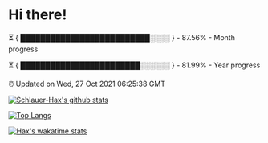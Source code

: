 # Hi there!

⏳ { ██████████████████████████░░░░ } - 87.56% - Month progress

⏳ { ████████████████████████░░░░░░ } - 81.99% - Year progress

⏰ Updated on Wed, 27 Oct 2021 06:25:38 GMT


[![Schlauer-Hax's github stats](https://github-readme-stats.vercel.app/api?username=Schlauer-Hax&show_icons=true&theme=dark&count_private=true)](https://github.com/Schlauer-Hax)


[![Top Langs](https://github-readme-stats.vercel.app/api/top-langs/?username=Schlauer-Hax&layout=compact&theme=dark)](https://github.com/Schlauer-Hax?tab=repositories)


[![Hax's wakatime stats](https://github-readme-stats.vercel.app/api/wakatime?username=Hax&theme=dark)](https://wakatime.com/@Hax)

